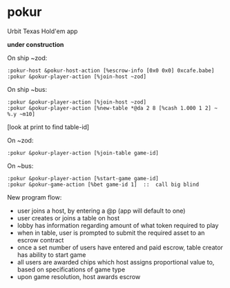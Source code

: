 # pokur
Urbit Texas Hold'em app

**under construction**

On ship ~zod:
```
:pokur-host &pokur-host-action [%escrow-info [0x0 0x0] 0xcafe.babe]
:pokur &pokur-player-action [%join-host ~zod]
```

On ship ~bus:
```
:pokur &pokur-player-action [%join-host ~zod]
:pokur &pokur-player-action [%new-table *@da 2 8 [%cash 1.000 1 2] ~ %.y ~m10]
```

[look at print to find table-id]

On ~zod:
```
:pokur &pokur-player-action [%join-table game-id]
```

On ~bus:
```
:pokur &pokur-player-action [%start-game game-id]
:pokur &pokur-game-action [%bet game-id 1]  ::  call big blind
```


New program flow:
- user joins a host, by entering a @p (app will default to one)
- user creates or joins a table on host
- lobby has information regarding amount of what token required to play
- when in table, user is prompted to submit the required asset to an escrow contract
- once a set number of users have entered and paid escrow, table creator
  has ability to start game
- all users are awarded chips which host assigns proportional value to,
  based on specifications of game type
- upon game resolution, host awards escrow
